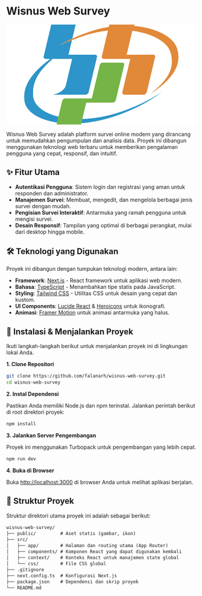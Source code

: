 # Wisnus Web Survey

![Logo BPS](public/bps_logo.png)

Wisnus Web Survey adalah platform survei online modern yang dirancang untuk memudahkan pengumpulan dan analisis data. Proyek ini dibangun menggunakan teknologi web terbaru untuk memberikan pengalaman pengguna yang cepat, responsif, dan intuitif.

## ✨ Fitur Utama

- **Autentikasi Pengguna**: Sistem login dan registrasi yang aman untuk responden dan administrator.
- **Manajemen Survei**: Membuat, mengedit, dan mengelola berbagai jenis survei dengan mudah.
- **Pengisian Survei Interaktif**: Antarmuka yang ramah pengguna untuk mengisi survei.
- **Desain Responsif**: Tampilan yang optimal di berbagai perangkat, mulai dari desktop hingga mobile.

## 🛠️ Teknologi yang Digunakan

Proyek ini dibangun dengan tumpukan teknologi modern, antara lain:

- **Framework**: [Next.js](https://nextjs.org/) - React framework untuk aplikasi web modern.
- **Bahasa**: [TypeScript](https://www.typescriptlang.org/) - Menambahkan tipe statis pada JavaScript.
- **Styling**: [Tailwind CSS](https://tailwindcss.com/) - Utilitas CSS untuk desain yang cepat dan kustom.
- **UI Components**: [Lucide React](https://lucide.dev/) & [Heroicons](https://heroicons.com/) untuk ikonografi.
- **Animasi**: [Framer Motion](https://www.framer.com/motion/) untuk animasi antarmuka yang halus.

## 🚀 Instalasi & Menjalankan Proyek

Ikuti langkah-langkah berikut untuk menjalankan proyek ini di lingkungan lokal Anda.

**1. Clone Repositori**

```bash
git clone https://github.com/falanarh/wisnus-web-survey.git
cd wisnus-web-survey
```

**2. Instal Dependensi**

Pastikan Anda memiliki Node.js dan npm terinstal. Jalankan perintah berikut di root direktori proyek:

```bash
npm install
```

**3. Jalankan Server Pengembangan**

Proyek ini menggunakan Turbopack untuk pengembangan yang lebih cepat.

```bash
npm run dev
```

**4. Buka di Browser**

Buka [http://localhost:3000](http://localhost:3000) di browser Anda untuk melihat aplikasi berjalan.

## 📂 Struktur Proyek

Struktur direktori utama proyek ini adalah sebagai berikut:

```
wisnus-web-survey/
├── public/         # Aset statis (gambar, ikon)
├── src/
│   ├── app/        # Halaman dan routing utama (App Router)
│   ├── components/ # Komponen React yang dapat digunakan kembali
│   ├── context/    # Konteks React untuk manajemen state global
│   └── css/        # File CSS global
├── .gitignore
├── next.config.ts  # Konfigurasi Next.js
├── package.json    # Dependensi dan skrip proyek
└── README.md
```